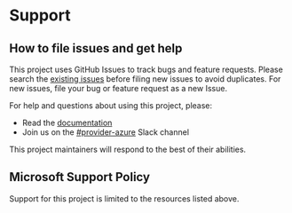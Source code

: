 # Support

## How to file issues and get help

This project uses GitHub Issues to track bugs and feature requests. Please search the [existing issues][github-issues] before filing new issues to avoid duplicates. For new issues, file your bug or feature request as a new Issue.

For help and questions about using this project, please:

  - Read the [documentation][docs]
  - Join us on the [#provider-azure][provider-azure-slack] Slack channel

This project maintainers will respond to the best of their abilities.

[provider-azure-slack]: https://kubernetes.slack.com/archives/C5HJXTT9Q
[docs]: https://github.com/kubernetes-sigs/azuredisk-csi-driver/tree/master/docs
[github-issues]: https://github.com/kubernetes-sigs/azuredisk-csi-driver/issues

## Microsoft Support Policy

Support for this project is limited to the resources listed above.
